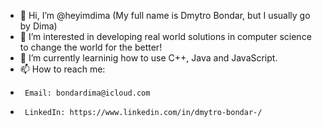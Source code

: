 - 👋 Hi, I’m @heyimdima (My full name is Dmytro Bondar, but I usually go by Dima)
- 👀 I’m interested in developing real world solutions in computer science to change the world for the better!
- 🌱 I’m currently learninig how to use C++, Java and JavaScript.
- 📫 How to reach me:
-      Email: bondardima@icloud.com
-      LinkedIn: https://www.linkedin.com/in/dmytro-bondar-/

<!---
further addition to this document should contain: 
- LinkedIn
- Personal website link
- Business inquaries email
- Information about my biggest projects in the title
--->
